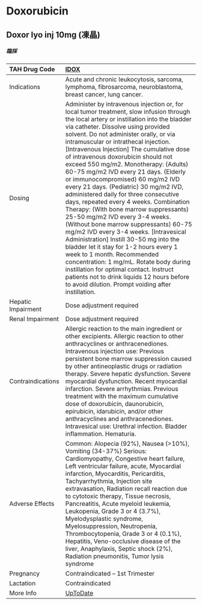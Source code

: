 # Doxorubicin

## Doxor lyo inj 10mg (凍晶)

##### 臨採

| TAH Drug Code      | [IDOX](https://www.tahsda.org.tw/drugs/hissearch.php?drug_code=IDOX)                                                                                                                                                                                                                                                                                                                                                                                                                                                                                                                                                                                                                                                                                                                                                                                                                                                                                                                                                                                                       |
|:-------------------|:---------------------------------------------------------------------------------------------------------------------------------------------------------------------------------------------------------------------------------------------------------------------------------------------------------------------------------------------------------------------------------------------------------------------------------------------------------------------------------------------------------------------------------------------------------------------------------------------------------------------------------------------------------------------------------------------------------------------------------------------------------------------------------------------------------------------------------------------------------------------------------------------------------------------------------------------------------------------------------------------------------------------------------------------------------------------------|
| Indications        | Acute and chronic leukocytosis, sarcoma, lymphoma, fibrosarcoma, neuroblastoma, breast cancer, lung cancer.                                                                                                                                                                                                                                                                                                                                                                                                                                                                                                                                                                                                                                                                                                                                                                                                                                                                                                                                                                |
| Dosing             | Administer by intravenous injection or, for local tumor treatment, slow infusion through the local artery or instillation into the bladder via catheter. Dissolve using provided solvent. Do not administer orally, or via intramuscular or intrathecal injection. [Intravenous Injection] The cumulative dose of intravenous doxorubicin should not exceed 550 mg/m2. Monotherapy: (Adults) 60-75 mg/m2 IVD every 21 days. (Elderly or immunocompromised) 60 mg/m2 IVD every 21 days. (Pediatric) 30 mg/m2 IVD, administered daily for three consecutive days, repeated every 4 weeks. Combination Therapy: (With bone marrow suppressants) 25-50 mg/m2 IVD every 3-4 weeks. (Without bone marrow suppressants) 60-75 mg/m2 IVD every 3-4 weeks. [Intravesical Administration] Instill 30-50 mg into the bladder let it stay for 1-2 hours every 1 week to 1 month. Recommended concentration: 1 mg/mL. Rotate body during instillation for optimal contact. Instruct patients not to drink liquids 12 hours before to avoid dilution. Prompt voiding after instillation. |
| Hepatic Impairment | Dose adjustment required                                                                                                                                                                                                                                                                                                                                                                                                                                                                                                                                                                                                                                                                                                                                                                                                                                                                                                                                                                                                                                                   |
| Renal Impairment   | Dose adjustment required                                                                                                                                                                                                                                                                                                                                                                                                                                                                                                                                                                                                                                                                                                                                                                                                                                                                                                                                                                                                                                                   |
| Contraindications  | Allergic reaction to the main ingredient or other excipients. Allergic reaction to other anthracyclines or anthracenediones. Intravenous injection use: Previous persistent bone marrow suppression caused by other antineoplastic drugs or radiation therapy. Severe hepatic dysfunction. Severe myocardial dysfunction. Recent myocardial infarction. Severe arrhythmias. Previous treatment with the maximum cumulative dose of doxorubicin, daunorubicin, epirubicin, idarubicin, and/or other anthracyclines and anthracenediones. Intravesical use: Urethral infection. Bladder inflammation. Hematuria.                                                                                                                                                                                                                                                                                                                                                                                                                                                             |
| Adverse Effects    | Common: Alopecia (92%), Nausea (>10%), Vomiting (34-37%) Serious: Cardiomyopathy, Congestive heart failure, Left ventricular failure, acute, Myocardial infarction, Myocarditis, Pericarditis, Tachyarrhythmia, Injection site extravasation, Radiation recall reaction due to cytotoxic therapy, Tissue necrosis, Pancreatitis, Acute myeloid leukemia, Leukopenia, Grade 3 or 4 (3.7%), Myelodysplastic syndrome, Myelosuppression, Neutropenia, Thrombocytopenia, Grade 3 or 4 (0.1%), Hepatitis, Veno-occlusive disease of the liver, Anaphylaxis, Septic shock (2%), Radiation pneumonitis, Tumor lysis syndrome                                                                                                                                                                                                                                                                                                                                                                                                                                                      |
| Pregnancy          | Contraindicated – 1st Trimester                                                                                                                                                                                                                                                                                                                                                                                                                                                                                                                                                                                                                                                                                                                                                                                                                                                                                                                                                                                                                                            |
| Lactation          | Contraindicated                                                                                                                                                                                                                                                                                                                                                                                                                                                                                                                                                                                                                                                                                                                                                                                                                                                                                                                                                                                                                                                            |
| More Info          | [UpToDate](https://www.uptodate.com/contents/doxorubicin-drug-information)                                                                                                                                                                                                                                                                                                                                                                                                                                                                                                                                                                                                                                                                                                                                                                                                                                                                                                                                                                                                 |

